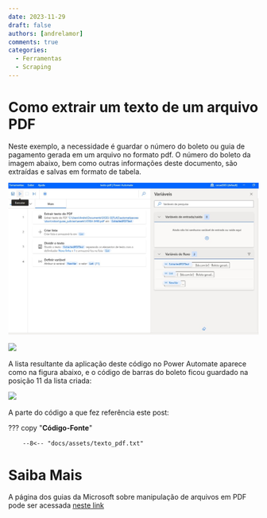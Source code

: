 ```yaml
---
date: 2023-11-29
draft: false
authors: [andrelamor]
comments: true
categories:
  - Ferramentas
  - Scraping
---
```


# Como extrair um texto de um arquivo PDF

Neste exemplo, a necessidade é guardar o número do boleto ou guia de pagamento gerada em um arquivo no formato pdf. O número do boleto da imagem abaixo, bem como outras informações deste documento, são extraídas e salvas em formato de tabela.

<!-- more -->

![](../../../assets/images/texto-pdf.jpg)

![](../../../assets/images/codigo.png)

A lista resultante da aplicação deste código no Power Automate aparece como na figura abaixo, e o código de barras do boleto ficou guardado na posição 11 da lista criada:

![](../../../assets/images/lista.png)

A parte do código a que fez referência este post:

??? copy "**Código-Fonte**"

        --8<-- "docs/assets/texto_pdf.txt"

# Saiba Mais

A página dos guias da Microsoft sobre manipulação de arquivos em PDF pode ser acessada [neste link](https://learn.microsoft.com/pt-br/power-automate/desktop-flows/actions-reference/pdf)
